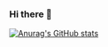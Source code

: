 ### Hi there 👋

[![Anurag's GitHub stats](https://github-readme-stats.vercel.app/api?username=BillSkills&show_icons=true&theme=github_dark)](https://github.com/anuraghazra/github-readme-stats)
